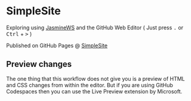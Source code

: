 # SimpleSite

Exploring using [JasmineWS](https://jasminews.uk/ "JasmineWS") and the GitHub Web Editor ( Just press <kbd>.</kbd> or <kbd>Ctrl</kbd> + <kbd>></kbd> )

Published on GitHub Pages @ [SimpleSite](https://jasminedesign.github.io/SimpleSite/ "SimpleSite")

## Preview changes

The one thing that this workflow does not give you is a preview of HTML and CSS changes from within the editor. But if you are using GitHub Codespaces then you can use the Live Preview extension by Microsoft.

